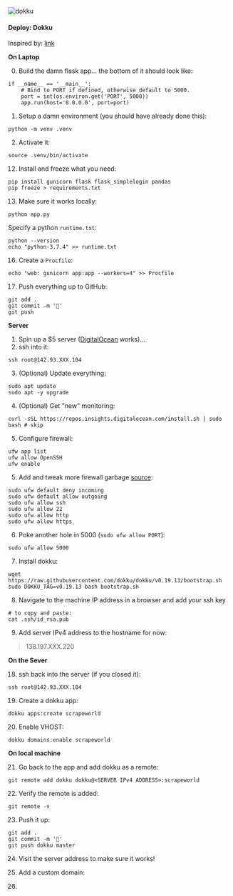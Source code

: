 

![dokku](https://external-content.duckduckgo.com/iu/?u=https%3A%2F%2Ftse1.mm.bing.net%2Fth%3Fid%3DOIP.rodSWxgGl1-tlKWYKucBEQAAAA%26pid%3DApi&f=1)

#### Deploy: Dokku

Inspired by: [link](https://www.linode.com/docs/applications/containers/deploy-a-flask-application-with-dokku/)



**On Laptop**

0. Build the damn flask app... the bottom of it should look like:

```
if __name__ == '__main__':
    # Bind to PORT if defined, otherwise default to 5000.
    port = int(os.environ.get('PORT', 5000))
    app.run(host='0.0.0.0', port=port)
```

1. Setup a damn environment (you should have already done this):

```
python -m venv .venv
```

2. Activate it:

```
source .venv/bin/activate
```

12. Install and freeze what you need:

```
pip install gunicorn flask flask_simplelogin pandas
pip freeze > requirements.txt
```

13. Make sure it works locally:

```
python app.py
```

Specify a python `runtime.txt`:

```
python --version
echo "python-3.7.4" >> runtime.txt
```

16. Create a `Procfile`:

```
echo "web: gunicorn app:app --workers=4" >> Procfile
```

17. Push everything up to GitHub:

```
git add .
git commit -m '🚀'
git push
```













**Server**

1. Spin up a $5 server ([DigitalOcean](https://m.do.co/c/2909cd1f3f10) works)...
2. ssh into it:

```
ssh root@142.93.XXX.104
```

3. (Optional) Update everything:

```
sudo apt update
sudo apt -y upgrade
```

4. (Optional) Get "new" monitoring:

```
curl -sSL https://repos.insights.digitalocean.com/install.sh | sudo bash # skip
```

5. Configure firewall:

````
ufw app list
ufw allow OpenSSH
ufw enable
````

5. Add and tweak more firewall garbage [source](https://www.digitalocean.com/community/tutorials/how-to-set-up-a-firewall-with-ufw-on-ubuntu-18-04):

```
sudo ufw default deny incoming
sudo ufw default allow outgoing
sudo ufw allow ssh
sudo ufw allow 22
sudo ufw allow http 
sudo ufw allow https
```

6. Poke another hole in 5000 (`sudo ufw allow PORT`):   

```
sudo ufw allow 5000
```

7. Install dokku:

```
wget https://raw.githubusercontent.com/dokku/dokku/v0.19.13/bootstrap.sh
sudo DOKKU_TAG=v0.19.13 bash bootstrap.sh
```

8. Navigate to the machine IP address in a browser and add your ssh key

```
# to copy and paste:
cat .ssh/id_rsa.pub
```

9. Add server IPv4 address to the hostname for now:

> 138.197.XXX.220



**On the Sever**

18. ssh back into the server (if you closed it):

```
ssh root@142.93.XXX.104
```

19. Create a dokku app:

```
dokku apps:create scrapeworld
```

20. Enable VHOST:

```
dokku domains:enable scrapeworld
```



**On local machine**

21. Go back to the app and add dokku as a remote:

```
git remote add dokku dokku@<SERVER IPv4 ADDRESS>:scrapeworld
```

22. Verify the remote is added:

```
git remote -v
```

23. Push it up:

```
git add .
git commit -m '🤞'
git push dokku master
```

24. Visit the server address to make sure it works!

25. Add a custom domain:
26. 

